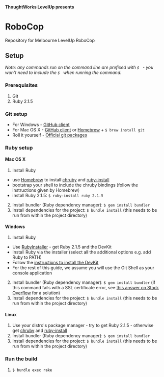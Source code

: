 #### ThoughtWorks LevelUp presents

# RoboCop

Repository for Melbourne LevelUp RoboCop


## Setup
_Note: any commands run on the command line are prefixed with `$ ` - you won't need to include the `$ ` when running the command._

### Prerequisites
1. Git
2. Ruby 2.1.5

### Git setup
- For Windows - [GitHub client](http://windows.github.com/)
- For Mac OS X - [GitHub client](http://mac.github.com/) or [Homebrew](http://brew.sh/) + `$ brew install git`
- Roll it yourself - [Official git packages](http://git-scm.com/downloads)

### Ruby setup
#### Mac OS X
1. Install Ruby
  - use [Homebrew](http://brew.sh/) to install [chruby](https://github.com/postmodern/chruby) and [ruby-install](https://github.com/postmodern/ruby-install)
  - bootstrap your shell to include the chruby bindings (follow the instructions given by Homebrew)
  - install Ruby 2.1.5: `$ ruby-install ruby 2.1.5`
2. Install bundler (Ruby dependency manager): `$ gem install bundler`
3. Install dependencies for the project: `$ bundle install` (this needs to be run from within the project directory)

#### Windows
1. Install Ruby
  - Use [RubyInstaller](http://rubyinstaller.org/downloads/) - get Ruby 2.1.5 and the DevKit
  - Install Ruby via the installer (select all the additional options e.g. add Ruby to PATH)
  - Follow the [instructions to install the DevKit](https://github.com/oneclick/rubyinstaller/wiki/Development-Kit)
  - For the rest of this guide, we assume you will use the Git Shell as your console application

2. Install bundler (Ruby dependency manager): `$ gem install bundler` (if this command fails with a SSL certificate error, see [this answer on Stack Overflow](http://stackoverflow.com/a/27298259) for a solution)
3. Install dependencies for the project: `$ bundle install` (this needs to be run from within the project directory)

#### Linux
1. Use your distro's package manager - try to get Ruby 2.1.5 - otherwise get [chruby](https://github.com/postmodern/chruby) and [ruby-install](https://github.com/postmodern/ruby-install)
2. Install bundler (Ruby dependency manager): `$ gem install bundler`
3. Install dependencies for the project: `$ bundle install` (this needs to be run from within the project directory)


### Run the build
1. `$ bundle exec rake`
